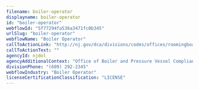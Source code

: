 ```yaml
---
filename: boiler-operator
displayname: boiler-operator
id: "boiler-operator"
webflowId: "5f77294fa536a3471fc0b345"
urlSlug: "boiler-operator"
webflowName: "Boiler Operator"
callToActionLink: "http://nj.gov/dca/divisions/codes/offices/roomingboarding.html"
callToActionText: ""
agencyId: njdol
agencyAdditionalContext: "Office of Boiler and Pressure Vessel Compliance"
divisionPhone: "(609) 292-2345"
webflowIndustry: "Boiler Operator"
licenseCertificationClassification: "LICENSE"
---
```

